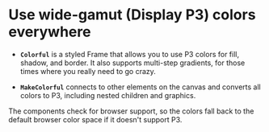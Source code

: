 # Use wide-gamut (Display P3) colors everywhere

- **`Colorful`** is a styled Frame that allows you to use P3 colors for fill, shadow, and border. It also supports multi-step gradients, for those times where you really need to go crazy.

- **`MakeColorful`** connects to other elements on the canvas and converts all colors to P3, including nested children and graphics.

The components check for browser support, so the colors fall back to the default browser color space if it doesn't support P3.
